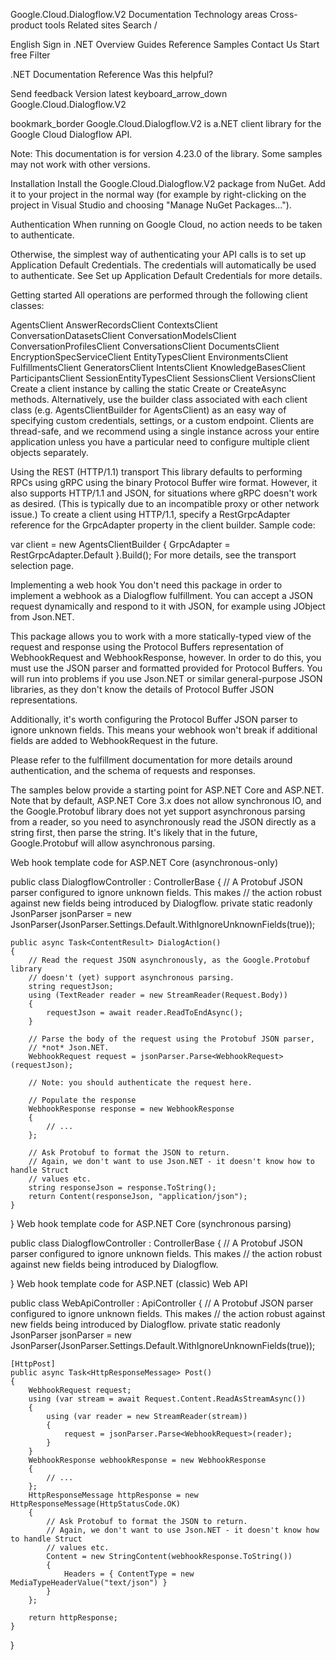 Google.Cloud.Dialogflow.V2
Documentation
Technology areas
Cross-product tools
Related sites
Search
/

English
Sign in
.NET
Overview
Guides
Reference
Samples
Contact Us
Start free
Filter

.NET 
Documentation 
Reference
Was this helpful?

Send feedback
Version latest
keyboard_arrow_down
Google.Cloud.Dialogflow.V2

bookmark_border
Google.Cloud.Dialogflow.V2 is a.NET client library for the Google Cloud Dialogflow API.

Note: This documentation is for version 4.23.0 of the library. Some samples may not work with other versions.

Installation
Install the Google.Cloud.Dialogflow.V2 package from NuGet. Add it to your project in the normal way (for example by right-clicking on the project in Visual Studio and choosing "Manage NuGet Packages...").

Authentication
When running on Google Cloud, no action needs to be taken to authenticate.

Otherwise, the simplest way of authenticating your API calls is to set up Application Default Credentials. The credentials will automatically be used to authenticate. See Set up Application Default Credentials for more details.

Getting started
All operations are performed through the following client classes:

AgentsClient
AnswerRecordsClient
ContextsClient
ConversationDatasetsClient
ConversationModelsClient
ConversationProfilesClient
ConversationsClient
DocumentsClient
EncryptionSpecServiceClient
EntityTypesClient
EnvironmentsClient
FulfillmentsClient
GeneratorsClient
IntentsClient
KnowledgeBasesClient
ParticipantsClient
SessionEntityTypesClient
SessionsClient
VersionsClient
Create a client instance by calling the static Create or CreateAsync methods. Alternatively, use the builder class associated with each client class (e.g. AgentsClientBuilder for AgentsClient) as an easy way of specifying custom credentials, settings, or a custom endpoint. Clients are thread-safe, and we recommend using a single instance across your entire application unless you have a particular need to configure multiple client objects separately.

Using the REST (HTTP/1.1) transport
This library defaults to performing RPCs using gRPC using the binary Protocol Buffer wire format. However, it also supports HTTP/1.1 and JSON, for situations where gRPC doesn't work as desired. (This is typically due to an incompatible proxy or other network issue.) To create a client using HTTP/1.1, specify a RestGrpcAdapter reference for the GrpcAdapter property in the client builder. Sample code:


var client = new AgentsClientBuilder
{
    GrpcAdapter = RestGrpcAdapter.Default
}.Build();
For more details, see the transport selection page.

Implementing a web hook
You don't need this package in order to implement a webhook as a Dialogflow fulfillment. You can accept a JSON request dynamically and respond to it with JSON, for example using JObject from Json.NET.

This package allows you to work with a more statically-typed view of the request and response using the Protocol Buffers representation of WebhookRequest and WebhookResponse, however. In order to do this, you must use the JSON parser and formatted provided for Protocol Buffers. You will run into problems if you use Json.NET or similar general-purpose JSON libraries, as they don't know the details of Protocol Buffer JSON representations.

Additionally, it's worth configuring the Protocol Buffer JSON parser to ignore unknown fields. This means your webhook won't break if additional fields are added to WebhookRequest in the future.

Please refer to the fulfillment documentation for more details around authentication, and the schema of requests and responses.

The samples below provide a starting point for ASP.NET Core and ASP.NET. Note that by default, ASP.NET Core 3.x does not allow synchronous IO, and the Google.Protobuf library does not yet support asynchronous parsing from a reader, so you need to asynchronously read the JSON directly as a string first, then parse the string. It's likely that in the future, Google.Protobuf will allow asynchronous parsing.

Web hook template code for ASP.NET Core (asynchronous-only)

public class DialogflowController : ControllerBase
{
    // A Protobuf JSON parser configured to ignore unknown fields. This makes
    // the action robust against new fields being introduced by Dialogflow.
    private static readonly JsonParser jsonParser =
        new JsonParser(JsonParser.Settings.Default.WithIgnoreUnknownFields(true));

    public async Task<ContentResult> DialogAction()
    {
        // Read the request JSON asynchronously, as the Google.Protobuf library
        // doesn't (yet) support asynchronous parsing.
        string requestJson;
        using (TextReader reader = new StreamReader(Request.Body))
        {
            requestJson = await reader.ReadToEndAsync();
        }

        // Parse the body of the request using the Protobuf JSON parser,
        // *not* Json.NET.
        WebhookRequest request = jsonParser.Parse<WebhookRequest>(requestJson);

        // Note: you should authenticate the request here.

        // Populate the response
        WebhookResponse response = new WebhookResponse
        {
            // ...
        };

        // Ask Protobuf to format the JSON to return.
        // Again, we don't want to use Json.NET - it doesn't know how to handle Struct
        // values etc.
        string responseJson = response.ToString();
        return Content(responseJson, "application/json");
    }
}
Web hook template code for ASP.NET Core (synchronous parsing)

public class DialogflowController : ControllerBase
{
    // A Protobuf JSON parser configured to ignore unknown fields. This makes
    // the action robust against new fields being introduced by Dialogflow.
   
}
Web hook template code for ASP.NET (classic) Web API

public class WebApiController : ApiController
{
    // A Protobuf JSON parser configured to ignore unknown fields. This makes
    // the action robust against new fields being introduced by Dialogflow.
    private static readonly JsonParser jsonParser =
        new JsonParser(JsonParser.Settings.Default.WithIgnoreUnknownFields(true));

    [HttpPost]
    public async Task<HttpResponseMessage> Post()
    {
        WebhookRequest request;
        using (var stream = await Request.Content.ReadAsStreamAsync())
        {
            using (var reader = new StreamReader(stream))
            {
                request = jsonParser.Parse<WebhookRequest>(reader);
            }
        }
        WebhookResponse webhookResponse = new WebhookResponse
        {
            // ...
        };
        HttpResponseMessage httpResponse = new HttpResponseMessage(HttpStatusCode.OK)
        {
            // Ask Protobuf to format the JSON to return.
            // Again, we don't want to use Json.NET - it doesn't know how to handle Struct
            // values etc.
            Content = new StringContent(webhookResponse.ToString())
            {
                Headers = { ContentType = new MediaTypeHeaderValue("text/json") }
            }
        };

        return httpResponse;
    }
}